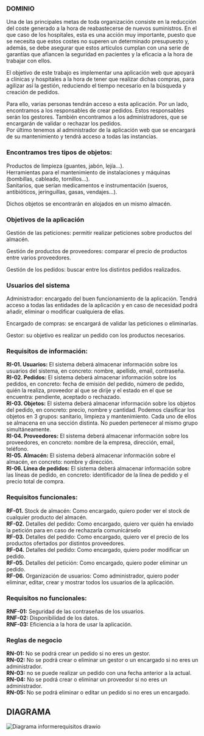 ### DOMINIO<br />

Una de las principales metas de toda organización consiste en la reducción del coste generado a la hora de reabastecerse de nuevos suministros. En el que caso de los hospitales, esta es una acción muy importante, puesto que se necesita que estos costes no superen un determinado presupuesto y, además, se debe asegurar que estos artículos cumplan con una serie de garantías que afiancen la seguridad en pacientes y la eficacia a la hora de trabajar con ellos.<br />

El objetivo de este trabajo es implementar una aplicación web que apoyará a clínicas y hospitales a la hora de tener que realizar dichas compras, para agilizar así la gestión, reduciendo el tiempo necesario en la búsqueda y creación de pedidos.<br />

Para ello, varias personas tendrán acceso a esta aplicación. Por un lado, encontramos a los responsables de crear pedidos. Estos responsables serán los gestores. También encontramos a los administradores, que se encargarán de validar o rechazar los pedidos.<br />
Por último tenemos al administrador de la aplicación web que se encargará de su mantenimiento y tendrá acceso a todas las instancias.<br />

### Encontramos tres tipos de objetos: <br />
Productos de limpieza (guantes, jabón, lejía…).<br />
Herramientas para el mantenimiento de instalaciones y máquinas (bombillas, cableado, tornillos…).<br />
Sanitarios, que serían medicamentos e instrumentación (sueros, antibióticos, jeringuillas, gasas, vendajes…).<br />

Dichos objetos se encontrarán en alojados en un mismo almacén.<br />


### Objetivos de la aplicación<br />

Gestión de las peticiones: permitir realizar peticiones sobre productos del almacén.<br />

Gestión de productos de proveedores: comparar el precio de productos entre varios proveedores.<br />

Gestión de los pedidos: buscar entre los distintos pedidos realizados.<br />


### Usuarios del sistema<br />

Administrador: encargado del buen funcionamiento de la aplicación. Tendrá acceso a todas las entidades de la aplicación y en caso de necesidad podrá añadir, eliminar o modificar cualquiera de ellas.<br />

Encargado de compras: se encargará de validar las peticiones o eliminarlas.<br />

Gestor: su objetivo es realizar un pedido con los productos necesarios.<br />


### Requisitos de información:<br />
**RI-01. Usuarios:** El sistema deberá almacenar información sobre los usuarios del sistema, en concreto: nombre, apellido, email, contraseña.<br />
**RI-02. Pedidos:** El sistema deberá almacenar información sobre los pedidos, en concreto: fecha de emisión del pedido, número de pedido, quién la realiza, proveedor al que se dirije y el estado en el que se encuentra: pendiente, aceptado o rechazado.<br />
**RI-03. Objetos:**  El sistema deberá almacenar información sobre los objetos del pedido, en concreto: precio, nombre y cantidad. Podemos clasificar los objetos en 3 grupos: sanitario, limpieza y mantenimiento. Cada uno de ellos se almacena en una sección distinta. No pueden pertenecer al mismo grupo simultáneamente.<br />
**RI-04. Proveedores:**  El sistema deberá almacenar información sobre los proveedores, en concreto: nombre de la empresa, dirección, email, teléfono.<br />
**RI-05. Almacén:**  El sistema deberá almacenar información sobre el almacén, en concreto: nombre y dirección.<br />
**RI-06. Línea de pedidos:** El sistema deberá almacenar información sobre las líneas de pedido, en concreto: identificador de la línea de pedido y el precio total de compra.


### Requisitos funcionales: <br />
**RF-01.** Stock de almacén: Como encargado, quiero poder ver el stock de cualquier producto del almacén.<br />
**RF-02.** Detalles del pedido: Como encargado, quiero ver quién ha enviado la petición para en caso de rechazarla comunicárselo <br />
**RF-03.** Detalles del pedido: Como encargado, quiero ver el precio de los productos ofertados por distintos proveedores.<br />
**RF-04.** Detalles del pedido: Como encargado, quiero poder modificar un pedido.<br />
**RF-05.** Detalles del petición: Como encargado, quiero poder eliminar un pedido.<br />
**RF-06.** Organización de usuarios: Como administrador, quiero poder eliminar, editar, crear y mostrar todos los usuarios de la aplicación.<br />

### Requisitos no funcionales:<br />
**RNF-01:** Seguridad de las contraseñas de los usuarios.<br />
**RNF-02:** Disponibilidad de los datos.<br />
**RNF-03:** Eficiencia a la hora de usar la aplicación.<br />

### Reglas de negocio<br />
**RN-01:** No se podrá crear un pedido si no eres un gestor.<br />
**RN-02:** No se podrá crear o eliminar un gestor o un encargado si no eres un administrador.<br />
**RN-03:** no se puede realizar un pedido con una fecha anterior a la actual. <br />
**RN-04:** No se podrá crear o eliminar un proveedor si no eres un administrador.<br />
**RN-05:** No se podrá eliminar o editar un pedido si no eres un encargado.

## DIAGRAMA

![Diagrama informerequisitos drawio](https://github.com/CGIS-2023/proyecto-cgis-2023-migharjim/assets/126070979/49bf8744-231c-40eb-bc01-49019ee364e6)



